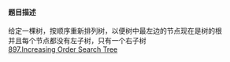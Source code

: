 #### 题目描述
给定一棵树，按顺序重新排列树，以便树中最左边的节点现在是树的根  
并且每个节点都没有左子树，只有一个右子树  
[897.Increasing Order Search Tree](https://leetcode.com/problems/increasing-order-search-tree/)